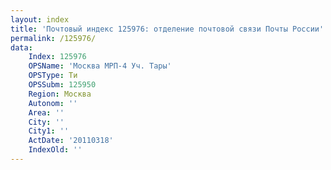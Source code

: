 ```yaml
---
layout: index
title: 'Почтовый индекс 125976: отделение почтовой связи Почты России'
permalink: /125976/
data:
    Index: 125976
    OPSName: 'Москва МРП-4 Уч. Тары'
    OPSType: Ти
    OPSSubm: 125950
    Region: Москва
    Autonom: ''
    Area: ''
    City: ''
    City1: ''
    ActDate: '20110318'
    IndexOld: ''
---
```

